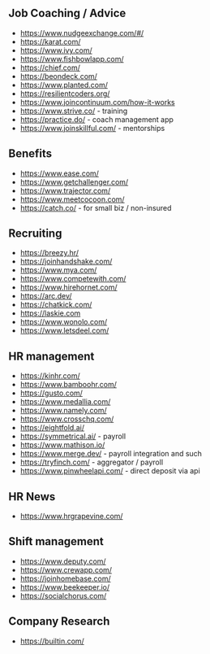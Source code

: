 
## Job Coaching / Advice
* https://www.nudgeexchange.com/#/
* https://karat.com/
* https://www.ivy.com/
* https://www.fishbowlapp.com/
* https://chief.com/
* https://beondeck.com/
* https://www.planted.com/
* https://resilientcoders.org/
* https://www.joincontinuum.com/how-it-works
* https://www.strive.co/ - training
* https://practice.do/ - coach management app
* https://www.joinskillful.com/ - mentorships

## Benefits
* https://www.ease.com/
* https://www.getchallenger.com/
* https://www.trajector.com/
* https://www.meetcocoon.com/
* https://catch.co/ - for small biz / non-insured

## Recruiting
* https://breezy.hr/
* https://joinhandshake.com/
* https://www.mya.com/
* https://www.competewith.com/
* https://www.hirehornet.com/
* https://arc.dev/
* https://chatkick.com/
* https://laskie.com
* https://www.wonolo.com/
* https://www.letsdeel.com/

## HR management
* https://kinhr.com/
* https://www.bamboohr.com/
* https://gusto.com/
* https://www.medallia.com/
* https://www.namely.com/
* https://www.crosschq.com/
* https://eightfold.ai/
* https://symmetrical.ai/ - payroll
* https://www.mathison.io/
* https://www.merge.dev/ - payroll integration and such
* https://tryfinch.com/ - aggregator / payroll
* https://www.pinwheelapi.com/ - direct deposit via api

## HR News
* https://www.hrgrapevine.com/

## Shift management
* https://www.deputy.com/
* https://www.crewapp.com/
* https://joinhomebase.com/
* https://www.beekeeper.io/
* https://socialchorus.com/

## Company Research
* https://builtin.com/